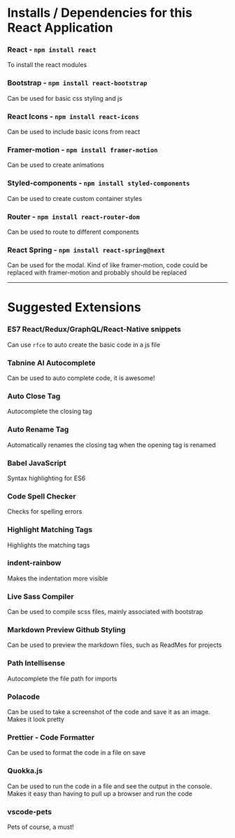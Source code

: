 # Installs / Dependencies for this React Application

### React - `npm install react`

To install the react modules

### Bootstrap - `npm install react-bootstrap`

Can be used for basic css styling and js

### React Icons - `npm install react-icons`

Can be used to include basic icons from react

### Framer-motion - `npm install framer-motion`

Can be used to create animations

### Styled-components - `npm install styled-components`

Can be used to create custom container styles

### Router - `npm install react-router-dom`

Can be used to route to different components

### React Spring - `npm install react-spring@next`

Can be used for the modal. Kind of like framer-motion, code could be replaced with framer-motion and probably should be replaced

---

# Suggested Extensions

### ES7 React/Redux/GraphQL/React-Native snippets

Can use `rfce` to auto create the basic code in a js file

### Tabnine AI Autocomplete

Can be used to auto complete code, it is awesome!

### Auto Close Tag

Autocomplete the closing tag

### Auto Rename Tag

Automatically renames the closing tag when the opening tag is renamed

### Babel JavaScript

Syntax highlighting for ES6

### Code Spell Checker

Checks for spelling errors

### Highlight Matching Tags

Highlights the matching tags

### indent-rainbow

Makes the indentation more visible

### Live Sass Compiler

Can be used to compile scss files, mainly associated with bootstrap

### Markdown Preview Github Styling

Can be used to preview the markdown files, such as ReadMes for projects

### Path Intellisense

Autocomplete the file path for imports

### Polacode

Can be used to take a screenshot of the code and save it as an image. Makes it look pretty

### Prettier - Code Formatter

Can be used to format the code in a file on save

### Quokka.js

Can be used to run the code in a file and see the output in the console. Makes it easy than having to pull up a browser and run the code

### vscode-pets

Pets of course, a must!
